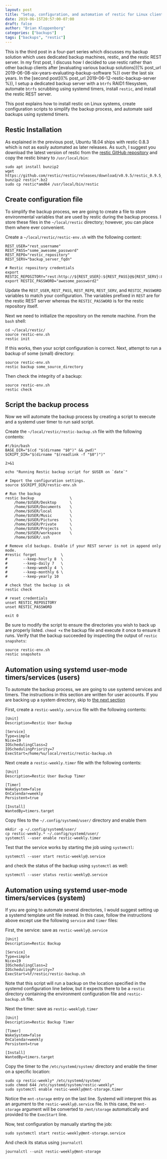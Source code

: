 ```yaml
---
layout: post
title: "Setup, configuration, and automation of restic for Linux clients"
date: 2019-06-15T20:57:00-07:00
draft: false
author: "Brian Kloppenborg"
categories: ["backups"]
tags: ["backups", "restic"]
--- 
```


This is the third post in a four-part series which discusses my backup solution
which uses dedicated backup machines, restic, and the restic REST server.
In my first post, I discuss how I decided to use restic rather than other backup
clients after 
[evaluating various backup solutions]({% post_url 2019-06-08-six-years-evaluating-backup-software %})
over the last six years. In the 
[second post]({% post_url 2019-06-12-restic-backup-server %}),
I setup a dedicated backup server with a `btrfs` RAID1 filesystem, automate
`btrfs` scrubbing using systemd timers, install `restic`, and install the restic
REST server.

This post explains how to install restic on Linux systems, create configuration
scripts to simplify the backup process, and automate said backups using systemd
timers.

## Restic Installation

As explained in the previous post, Ubuntu 18.04 ships with restic 0.8.3 which
is not as easily automated as later releases. As such, I suggest you download
the latest version of restic from the
[restic GitHub repository](https://github.com/restic/restic/releases)
and copy the restic binary to `/usr/local/bin`:

    sudo apt install bunzip2
    wget https://github.com/restic/restic/releases/download/v0.9.5/restic_0.9.5_linux_amd64.bz2
    bunzip2 restic*.bz2
    sudo cp restic*amd64 /usr/local/bin/restic

## Create configuration file

To simplify the backup process, we are going to create a file to store
environmental variables that are used by restic during the backup process.
I store these files in the `~/local/restic` directory; however, you can
place them where ever convenient.

Create a `~/local/restic/restic-env.sh` with the following content:

    REST_USER="rest_username"
    REST_PASS="some_awesome_password"
    REST_REPO="restic_repository"
    REST_SERV="backup_server_fqdn"
    
    # Restic repository credentials
    export RESTIC_REPOSITORY="rest:http://${REST_USER}:${REST_PASS}@${REST_SERV}:8000/${REST_REPO}"
    export RESTIC_PASSWORD="awesome_password2"

Update the `REST_USER`, `REST_PASS`, `REST_REPO`, `REST_SERV`, and
`RESTIC_PASSWORD` variables to match your configuration. The variables prefixed
in `REST` are for the restic REST server whereas the `RESTIC_PASSWORD` is for
the restic repository itself.

Next we need to initialize the repository on the remote machine. From the `bash`
shell:

    cd ~/local/restic/
    source restic-env.sh
    restic init
    
If this works, then your script configuration is correct. Next, attempt to run
a backup of some (small) directory:

    source restic-env.sh
    restic backup some_source_directory

Then check the integrity of a backup:

    source restic-env.sh
    restic check
    
## Script the backup process

Now we will automate the backup process by creating a script to execute and a
systemd user timer to run said script.

Create the `~/local/restic/restic-backup.sh` file with the following contents:

    #!/bin/bash
    BASE_DIR="$(cd "$(dirname "$0")" && pwd)"
    SCRIPT_DIR="$(dirname "$(readlink -f "$0")")"

    2>&1

    echo "Running Restic backup script for $USER on `date`"

    # Import the configuration settings.
    source $SCRIPT_DIR/restic-env.sh

    # Run the backup
    restic backup                \
        /home/$USER/Desktop      \
        /home/$USER/Documents    \
        /home/$USER/local        \
        /home/$USER/Music        \
        /home/$USER/Pictures     \
        /home/$USER/Private      \
        /home/$USER/Projects     \
        /home/$USER/workspace    \
        /home/$USER/.ssh

    # Remove old backups. Enable if your REST server is not in append only mode.
    #restic forget           \
    #       --keep-hourly 8  \
    #       --keep-daily 7   \
    #       --keep-weekly 4  \
    #       --keep-monthly 6 \
    #       --keep-yearly 10

    # check that the backup is ok
    restic check

    # reset credentials
    unset RESTIC_REPOSITORY
    unset RESTIC_PASSWORD

    exit 0

Be sure to modify the script to ensure the directories you wish to back up are
properly listed. `chmod +x` the backup file and execute it once to ensure it 
runs. Verify that the backup succeeded by inspecting the output of
`restic snapshots`:

    source restic-env.sh
    restic snapshots

## Automation using systemd user-mode timers/services (users)

To automate the backup process, we are going to use systemd services and timers.
The instructions in this section are written for user accounts. If you are backing
up a system directory, skip to
[the next section](#automation-using-systemd-user-mode-timersservices-system)

First, create a `restic-weekly.service` file with the following contents:

    [Unit]
    Description=Restic User Backup
     
    [Service]
    Type=simple
    Nice=19
    IOSchedulingClass=2
    IOSchedulingPriority=7
    ExecStart=/home/%u/local/restic/restic-backup.sh

Next create a `restic-weekly.timer` file with the following contents:

    [Unit]
    Description=Restic User Backup Timer
     
    [Timer]
    WakeSystem=false
    OnCalendar=weekly
    Persistent=true
     
    [Install]
    WantedBy=timers.target

Copy files to the `~/.config/systemd/user/` directory and enable them

    mkdir -p ~/.config/systemd/user/
    cp restic-weekly.* ~/.config/systemd/user/
    systemctl --user enable restic-weekly.timer
    
Test that the service works by starting the job using `systemctl`:

    systemctl --user start restic-weekly@.service

and check the status of the backup using `systemctl` as well:

    systemctl --user status restic-weekly@.service

## Automation using systemd user-mode timers/services (system)

If you are going to automate several directories, I would suggest setting
up a systemd template unit file instead. In this case, follow the instructions
above except use the following `service` and `timer` files:

First, the service: save as `restic-weekly@.service`

    [Unit]
    Description=Restic Backup
     
    [Service]
    Type=simple
    Nice=19
    IOSchedulingClass=2
    IOSchedulingPriority=7
    ExecStart=%f/restic/restic-backup.sh
    
Note that this script will run a backup on the location specified in the
systemd configuration line below, but it expects there to be a `restic` directory
containing the environment configuration file and `restic-backup.sh` file.

Next the timer: save as `restic-weekly@.timer`

    [Unit]
    Description=Restic Backup Timer
     
    [Timer]
    WakeSystem=false
    OnCalendar=weekly
    Persistent=true
     
    [Install]
    WantedBy=timers.target

Copy the timer to the `/etc/systemd/system/` directory and enable the timer
on a specific location:

    sudo cp restic-weekly* /etc/systemd/system/
    sudo chmod 644 /etc/systemd/system/restic-weekly*
    sudo systemctl enable restic-weekly@mnt-storage.timer
    
Notice the `mnt-storage` entry on the last line. Systemd will interpret this
as an argument to the `restic-weekly@.service` file. In this case, the 
`mnt-storage` argument will be converted to `/mnt/storage` automatically
and provided to the `ExecStart` line.

Now, test configuration by manually starting the job:

    sudo systemctl start restic-weekly@mnt-storage.service
    
And check its status using `journalctl`

    journalctl --unit restic-weekly@mnt-storage
